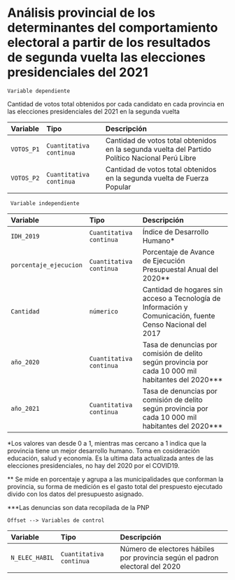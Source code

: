
# Análisis provincial de los determinantes del comportamiento electoral a partir de los resultados de segunda vuelta las elecciones presidenciales del 2021





```
Variable dependiente
```
Cantidad de votos total obtenidos por cada candidato en cada provincia en las elecciones presidenciales del 2021 en la segunda vuelta 

| Variable | Tipo     | Descripción                |
| :-------- | :------- | :------------------------- |
| `VOTOS_P1` | `Cuantitativa continua` | Cantidad de votos total obtenidos en la segunda vuelta del Partido Político Nacional Perú Libre|
| `VOTOS_P2` | `Cuantitativa continua` | Cantidad de votos total obtenidos en la segunda vuelta de Fuerza Popular |


```
 Variable independiente
```

| Variable | Tipo     | Descripción                       |
| :-------- | :------- | :-------------------------------- |
| `IDH_2019`| `Cuantitativa continua` | Índice de Desarrollo Humano* |
| `porcentaje_ejecucion` | `Cuantitativa continua` | Porcentaje de Avance de Ejecución Presupuestal Anual del 2020** |
| `Cantidad` | `númerico` | Cantidad de hogares sin acceso a Tecnología de Información y Comunicación, fuente Censo Nacional del 2017 |
| `año_2020` | `Cuantitativa continua` | Tasa de denuncias por comisión de delito según provincia por cada 10 000 mil habitantes del 2020*** |
| `año_2021` | `Cuantitativa continua` | Tasa de denuncias por comisión de delito según provincia por cada 10 000 mil habitantes del 2020*** |


*Los valores van desde 0 a 1, mientras mas cercano a 1 indica que la provincia tiene un mejor desarrollo humano. Toma en cosideración educación, salud y economía. Es 
la ultima data actualizada antes de las elecciones presidenciales, no hay del 2020 por el COVID19.

** Se mide en porcentaje y agrupa a las municipalidades que conforman la provincia, su forma de medición es el gasto total del prespuesto ejecutado divido con los datos del presupuesto asignado.

***Las denuncias son data recopilada de la PNP 



```http 
Offset --> Variables de control

```

| Variable | Tipo     | Descripción                       |
| :-------- | :------- | :-------------------------------- |
| `N_ELEC_HABIL`      | `Cuantitativa continua` | Número de electores hábiles por provincia según el padron electoral del 2020 |

